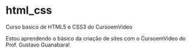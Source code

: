 # html_css
 Curso basico de HTML5 e CSS3 do CursoemVideo

 Estou aprendendo o básico da criação de sites com o CursoemVideo do Prof. Gustavo Guanabara!
